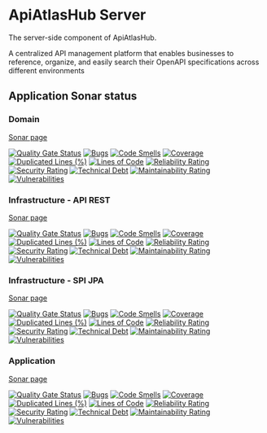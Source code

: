 # ApiAtlasHub Server

The server-side component of ApiAtlasHub.

A centralized API management platform that enables businesses to reference, organize, and easily search their OpenAPI specifications across different environments

## Application Sonar status

### Domain

[Sonar page](https://sonarcloud.io/project/overview?id=jbwittner_apiatlashub_server_domain)

[![Quality Gate Status](https://sonarcloud.io/api/project_badges/measure?project=jbwittner_apiatlashub_server_domain&metric=alert_status)](https://sonarcloud.io/summary/overall?id=jbwittner_apiatlashub_server_domain)
[![Bugs](https://sonarcloud.io/api/project_badges/measure?project=jbwittner_apiatlashub_server_domain&metric=bugs)](https://sonarcloud.io/summary/overall?id=jbwittner_apiatlashub_server_domain)
[![Code Smells](https://sonarcloud.io/api/project_badges/measure?project=jbwittner_apiatlashub_server_domain&metric=code_smells)](https://sonarcloud.io/summary/overall?id=jbwittner_apiatlashub_server_domain)
[![Coverage](https://sonarcloud.io/api/project_badges/measure?project=jbwittner_apiatlashub_server_domain&metric=coverage)](https://sonarcloud.io/summary/overall?id=jbwittner_apiatlashub_server_domain)
[![Duplicated Lines (%)](https://sonarcloud.io/api/project_badges/measure?project=jbwittner_apiatlashub_server_domain&metric=duplicated_lines_density)](https://sonarcloud.io/summary/overall?id=jbwittner_apiatlashub_server_domain)
[![Lines of Code](https://sonarcloud.io/api/project_badges/measure?project=jbwittner_apiatlashub_server_domain&metric=ncloc)](https://sonarcloud.io/summary/overall?id=jbwittner_apiatlashub_server_domain)
[![Reliability Rating](https://sonarcloud.io/api/project_badges/measure?project=jbwittner_apiatlashub_server_domain&metric=reliability_rating)](https://sonarcloud.io/summary/overall?id=jbwittner_apiatlashub_server_domain)
[![Security Rating](https://sonarcloud.io/api/project_badges/measure?project=jbwittner_apiatlashub_server_domain&metric=security_rating)](https://sonarcloud.io/summary/overall?id=jbwittner_apiatlashub_server_domain)
[![Technical Debt](https://sonarcloud.io/api/project_badges/measure?project=jbwittner_apiatlashub_server_domain&metric=sqale_index)](https://sonarcloud.io/summary/overall?id=jbwittner_apiatlashub_server_domain)
[![Maintainability Rating](https://sonarcloud.io/api/project_badges/measure?project=jbwittner_apiatlashub_server_domain&metric=sqale_rating)](https://sonarcloud.io/summary/overall?id=jbwittner_apiatlashub_server_domain)
[![Vulnerabilities](https://sonarcloud.io/api/project_badges/measure?project=jbwittner_apiatlashub_server_domain&metric=vulnerabilities)](https://sonarcloud.io/summary/overall?id=jbwittner_apiatlashub_server_domain)

### Infrastructure - API REST

[Sonar page](https://sonarcloud.io/project/overview?id=jbwittner_apiatlashub_server_infrastructure_api_rest)

[![Quality Gate Status](https://sonarcloud.io/api/project_badges/measure?project=jbwittner_apiatlashub_server_infrastructure_api_rest&metric=alert_status)](https://sonarcloud.io/summary/overall?id=jbwittner_apiatlashub_server_infrastructure_api_rest)
[![Bugs](https://sonarcloud.io/api/project_badges/measure?project=jbwittner_apiatlashub_server_infrastructure_api_rest&metric=bugs)](https://sonarcloud.io/summary/overall?id=jbwittner_apiatlashub_server_infrastructure_api_rest)
[![Code Smells](https://sonarcloud.io/api/project_badges/measure?project=jbwittner_apiatlashub_server_infrastructure_api_rest&metric=code_smells)](https://sonarcloud.io/summary/overall?id=jbwittner_apiatlashub_server_infrastructure_api_rest)
[![Coverage](https://sonarcloud.io/api/project_badges/measure?project=jbwittner_apiatlashub_server_infrastructure_api_rest&metric=coverage)](https://sonarcloud.io/summary/overall?id=jbwittner_apiatlashub_server_infrastructure_api_rest)
[![Duplicated Lines (%)](https://sonarcloud.io/api/project_badges/measure?project=jbwittner_apiatlashub_server_infrastructure_api_rest&metric=duplicated_lines_density)](https://sonarcloud.io/summary/overall?id=jbwittner_apiatlashub_server_infrastructure_api_rest)
[![Lines of Code](https://sonarcloud.io/api/project_badges/measure?project=jbwittner_apiatlashub_server_infrastructure_api_rest&metric=ncloc)](https://sonarcloud.io/summary/overall?id=jbwittner_apiatlashub_server_infrastructure_api_rest)
[![Reliability Rating](https://sonarcloud.io/api/project_badges/measure?project=jbwittner_apiatlashub_server_infrastructure_api_rest&metric=reliability_rating)](https://sonarcloud.io/summary/overall?id=jbwittner_apiatlashub_server_infrastructure_api_rest)
[![Security Rating](https://sonarcloud.io/api/project_badges/measure?project=jbwittner_apiatlashub_server_infrastructure_api_rest&metric=security_rating)](https://sonarcloud.io/summary/overall?id=jbwittner_apiatlashub_server_infrastructure_api_rest)
[![Technical Debt](https://sonarcloud.io/api/project_badges/measure?project=jbwittner_apiatlashub_server_infrastructure_api_rest&metric=sqale_index)](https://sonarcloud.io/summary/overall?id=jbwittner_apiatlashub_server_infrastructure_api_rest)
[![Maintainability Rating](https://sonarcloud.io/api/project_badges/measure?project=jbwittner_apiatlashub_server_infrastructure_api_rest&metric=sqale_rating)](https://sonarcloud.io/summary/overall?id=jbwittner_apiatlashub_server_infrastructure_api_rest)
[![Vulnerabilities](https://sonarcloud.io/api/project_badges/measure?project=jbwittner_apiatlashub_server_infrastructure_api_rest&metric=vulnerabilities)](https://sonarcloud.io/summary/overall?id=jbwittner_apiatlashub_server_infrastructure_api_rest)

### Infrastructure - SPI JPA

[Sonar page](https://sonarcloud.io/project/overview?id=jbwittner_apiatlashub_server_infrastructure_spi_jpa)

[![Quality Gate Status](https://sonarcloud.io/api/project_badges/measure?project=jbwittner_apiatlashub_server_infrastructure_spi_jpa&metric=alert_status)](https://sonarcloud.io/summary/overall?id=jbwittner_apiatlashub_server_infrastructure_spi_jpa)
[![Bugs](https://sonarcloud.io/api/project_badges/measure?project=jbwittner_apiatlashub_server_infrastructure_spi_jpa&metric=bugs)](https://sonarcloud.io/summary/overall?id=jbwittner_apiatlashub_server_infrastructure_spi_jpa)
[![Code Smells](https://sonarcloud.io/api/project_badges/measure?project=jbwittner_apiatlashub_server_infrastructure_spi_jpa&metric=code_smells)](https://sonarcloud.io/summary/overall?id=jbwittner_apiatlashub_server_infrastructure_spi_jpa)
[![Coverage](https://sonarcloud.io/api/project_badges/measure?project=jbwittner_apiatlashub_server_infrastructure_spi_jpa&metric=coverage)](https://sonarcloud.io/summary/overall?id=jbwittner_apiatlashub_server_infrastructure_spi_jpa)
[![Duplicated Lines (%)](https://sonarcloud.io/api/project_badges/measure?project=jbwittner_apiatlashub_server_infrastructure_spi_jpa&metric=duplicated_lines_density)](https://sonarcloud.io/summary/overall?id=jbwittner_apiatlashub_server_infrastructure_spi_jpa)
[![Lines of Code](https://sonarcloud.io/api/project_badges/measure?project=jbwittner_apiatlashub_server_infrastructure_spi_jpa&metric=ncloc)](https://sonarcloud.io/summary/overall?id=jbwittner_apiatlashub_server_infrastructure_spi_jpa)
[![Reliability Rating](https://sonarcloud.io/api/project_badges/measure?project=jbwittner_apiatlashub_server_infrastructure_spi_jpa&metric=reliability_rating)](https://sonarcloud.io/summary/overall?id=jbwittner_apiatlashub_server_infrastructure_spi_jpa)
[![Security Rating](https://sonarcloud.io/api/project_badges/measure?project=jbwittner_apiatlashub_server_infrastructure_spi_jpa&metric=security_rating)](https://sonarcloud.io/summary/overall?id=jbwittner_apiatlashub_server_infrastructure_spi_jpa)
[![Technical Debt](https://sonarcloud.io/api/project_badges/measure?project=jbwittner_apiatlashub_server_infrastructure_spi_jpa&metric=sqale_index)](https://sonarcloud.io/summary/overall?id=jbwittner_apiatlashub_server_infrastructure_spi_jpa)
[![Maintainability Rating](https://sonarcloud.io/api/project_badges/measure?project=jbwittner_apiatlashub_server_infrastructure_spi_jpa&metric=sqale_rating)](https://sonarcloud.io/summary/overall?id=jbwittner_apiatlashub_server_infrastructure_spi_jpa)
[![Vulnerabilities](https://sonarcloud.io/api/project_badges/measure?project=jbwittner_apiatlashub_server_infrastructure_spi_jpa&metric=vulnerabilities)](https://sonarcloud.io/summary/overall?id=jbwittner_apiatlashub_server_infrastructure_spi_jpa)

### Application

[Sonar page](https://sonarcloud.io/project/overview?id=jbwittner_apiatlashub_server_application)

[![Quality Gate Status](https://sonarcloud.io/api/project_badges/measure?project=jbwittner_apiatlashub_server_application&metric=alert_status)](https://sonarcloud.io/summary/overall?id=jbwittner_apiatlashub_server_application)
[![Bugs](https://sonarcloud.io/api/project_badges/measure?project=jbwittner_apiatlashub_server_application&metric=bugs)](https://sonarcloud.io/summary/overall?id=jbwittner_apiatlashub_server_application)
[![Code Smells](https://sonarcloud.io/api/project_badges/measure?project=jbwittner_apiatlashub_server_application&metric=code_smells)](https://sonarcloud.io/summary/overall?id=jbwittner_apiatlashub_server_application)
[![Coverage](https://sonarcloud.io/api/project_badges/measure?project=jbwittner_apiatlashub_server_application&metric=coverage)](https://sonarcloud.io/summary/overall?id=jbwittner_apiatlashub_server_application)
[![Duplicated Lines (%)](https://sonarcloud.io/api/project_badges/measure?project=jbwittner_apiatlashub_server_application&metric=duplicated_lines_density)](https://sonarcloud.io/summary/overall?id=jbwittner_apiatlashub_server_application)
[![Lines of Code](https://sonarcloud.io/api/project_badges/measure?project=jbwittner_apiatlashub_server_application&metric=ncloc)](https://sonarcloud.io/summary/overall?id=jbwittner_apiatlashub_server_application)
[![Reliability Rating](https://sonarcloud.io/api/project_badges/measure?project=jbwittner_apiatlashub_server_application&metric=reliability_rating)](https://sonarcloud.io/summary/overall?id=jbwittner_apiatlashub_server_application)
[![Security Rating](https://sonarcloud.io/api/project_badges/measure?project=jbwittner_apiatlashub_server_application&metric=security_rating)](https://sonarcloud.io/summary/overall?id=jbwittner_apiatlashub_server_application)
[![Technical Debt](https://sonarcloud.io/api/project_badges/measure?project=jbwittner_apiatlashub_server_application&metric=sqale_index)](https://sonarcloud.io/summary/overall?id=jbwittner_apiatlashub_server_application)
[![Maintainability Rating](https://sonarcloud.io/api/project_badges/measure?project=jbwittner_apiatlashub_server_application&metric=sqale_rating)](https://sonarcloud.io/summary/overall?id=jbwittner_apiatlashub_server_application)
[![Vulnerabilities](https://sonarcloud.io/api/project_badges/measure?project=jbwittner_apiatlashub_server_application&metric=vulnerabilities)](https://sonarcloud.io/summary/overall?id=jbwittner_apiatlashub_server_application)
